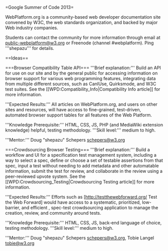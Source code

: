 =Google Summer of Code 2013=

WebPlatform.org is a community-based web developer documentation site convened by W3C, the web standards organization, and backed by major Web industry companies.

Students can contact the community for more information through  email at public-webplatform@w3.org or  Freenode (channel #webplatform). Ping '''shepazu''' for details.

==Ideas==

===Browser Compatibility Table API===
'''Brief explanation:''' Build an API for use on our site and by the general public for accessing information on browser support for various web programming features, integrating data from multiple different sources, such as CanIUse, Quirksmode, and W3C test suites. See the [[WPD:Compatibility_Info|Compatibility Info article]] for more information.

'''Expected Results:''' All articles on WebPlatform.org, and users on other sites and resources, will have access to fine-grained, test-driven, automated browser support tables for all features of the Web Platform.

'''Knowledge Prerequisite:''' HTML, CSS, JS, PHP (and MediaWiki extension knowledge) helpful, testing methodology. '''Skill level:''' medium to high.

'''Mentor:''' Doug "shepazu" Schepers <schepers@w3.org>

===Crowdsourcing Browser Testing===
'''Brief explanation:''' Build a workflow and UI for a specification test management system, including a way to select a spec, define or choose a set of testable assertions from that spec, input a test without needing to add metadata and other automatable information, submit the test for review, and collaborate in the review using a peer-reviewed upvote system. See the [[WPD:Crowdsourcing_Testing|Crowdsourcing Testing article]] for more information.

'''Expected Results:''' Efforts such as [http://testthewebforward.org/ Test the Web Forward] would have access to a systematic, prioritized, low-barrier, and efficient , spec-test crowdsourcing application to manage the creation, review, and community around tests.

'''Knowledge Prerequisite:''' HTML, CSS, JS, back-end language of choice, testing methodology. '''Skill level:''' medium to high.

'''Mentor:''' Doug "shepazu" Schepers <schepers@w3.org>, Tobie Langel <tobie@w3.org>